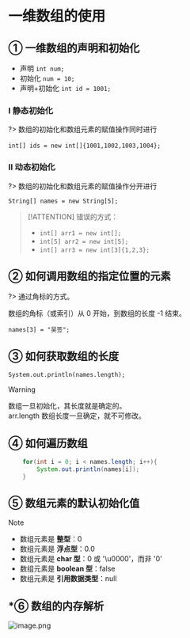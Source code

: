 # 一维数组的使用

## ① 一维数组的声明和初始化

- 声明 `int num;`
- 初始化 `num = 10;`
- 声明+初始化 `int id = 1001;`

### Ⅰ 静态初始化

?> 数组的初始化和数组元素的赋值操作同时进行

`int[] ids = new int[]{1001,1002,1003,1004};`​

### Ⅱ 动态初始化

?> 数组的初始化和数组元素的赋值操作分开进行

`String[] names = new String[5];`

> [!ATTENTION]
> 错误的方式：
> - `int[] arr1 = new int[];`
> - `int[5] arr2 = new int[5];`
> - `int[] arr3 = new int[3]{1,2,3};`

## ② 如何调用数组的指定位置的元素

?> 通过角标的方式。

数组的角标（或索引）从 0 开始，到数组的长度 -1 结束。

`names[3] = "吴签";`

## ③ 如何获取数组的长度

`System.out.println(names.length);`

> [!WARNING]
> 数组一旦初始化，其长度就是确定的。  
> arr.length 数组长度一旦确定，就不可修改。

## ④ 如何遍历数组

```java
	for(int i = 0; i < names.length; i++){
		System.out.println(names[i]);
	}
```

## ⑤ 数组元素的默认初始化值

> [!NOTE]
> - 数组元素是 **整型**：0
> - 数组元素是 **浮点型**：0.0
> - 数组元素是 **char 型**：0 或 '\u0000'，而非 '0'
> - 数组元素是 **boolean 型**：false
> - 数组元素是 **引用数据类型**：null

## *⑥ 数组的内存解析

![image.png](https://cdn.gxmnzl.xyz/img/SE0302.png)


